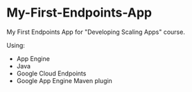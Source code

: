 My-First-Endpoints-App
======================

My First Endpoints App for "Developing Scaling Apps" course. 

Using:
* App Engine
* Java
* Google Cloud Endpoints
* Google App Engine Maven plugin
